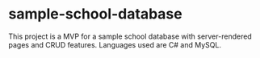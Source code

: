 # sample-school-database

This project is a MVP for a sample school database with server-rendered pages and CRUD features. Languages used are C# and MySQL. 
